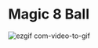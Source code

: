 # Magic 8 Ball 
![ezgif com-video-to-gif](https://user-images.githubusercontent.com/114923847/218402682-93cc8cbb-ac43-4979-96be-d4cfc7f568b3.gif)

